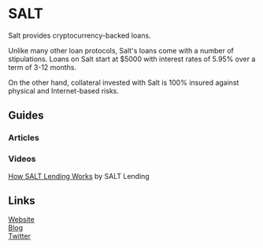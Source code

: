 # SALT

Salt provides cryptocurrency-backed loans.

Unlike many other loan protocols, Salt's loans come with a number of stipulations. Loans on Salt start at $5000 with interest rates of 5.95% over a term of 3-12 months.

On the other hand, collateral invested with Salt is 100% insured against physical and Internet-based risks.

## Guides

### Articles



### Videos

[How SALT Lending Works](https://www.youtube.com/watch?v=wcbceVnym3Y) by SALT Lending

## Links

[Website](https://saltlending.com/)  
[Blog](https://blog.saltlending.com/)  
[Twitter](https://twitter.com/SALTLending)


